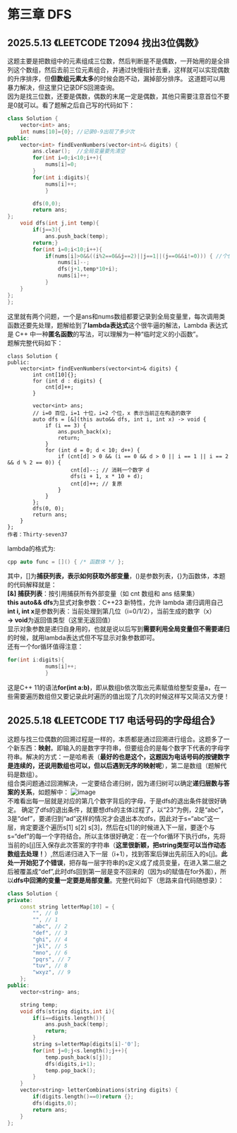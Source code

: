 # 第三章 DFS
## 2025.5.13 《LEETCODE T2094 找出3位偶数》   
这题主要是把数组中的元素组成三位数，然后判断是不是偶数，一开始用的是全排列这个数组，然后去前三位元素组合，并通过快慢指针去重，这样就可以实现偶数的升序排序，但**但数组元素太多**的时候会跑不动，漏掉部分排序。
这道题可以用暴力解决，但这里只记录DFS回溯查询。   
因为是找三位数，还要是偶数，偶数的末尾一定是偶数，其他只需要注意首位不要是0就可以。看了题解之后自己写的代码如下：
~~~cpp
class Solution {
    vector<int> ans;
    int nums[10]={0}; //记录0-9出现了多少次
public:
    vector<int> findEvenNumbers(vector<int>& digits) {
        ans.clear();  //全局变量要先清空
        for(int i=0;i<10;i++){
            nums[i]=0;
        }
        for(int i:digits){
            nums[i]++;
            }

        dfs(0,0);
        return ans;
};
    void dfs(int j,int temp){
        if(j==3){
            ans.push_back(temp);
        return;}
        for(int i=0;i<10;i++){
            if(nums[i]>0&&((i%2==0&&j==2)||j==1||(j==0&&i!=0))) { //个位必须是偶数、十位随便、百位不为0 **这个条件判断值得反复琢磨**
                nums[i]--;
                dfs(j+1,temp*10+i);
                nums[i]++;
            }
    }
};
};
~~~
这里就有两个问题，一个是ans和nums数组都要记录到全局变量里，每次调用类函数还要先处理，题解给到了**lambda表达式**这个很牛逼的解法，Lambda 表达式是 C++ 中一种**匿名函数**的写法，可以理解为一种“临时定义的小函数”。   
题解完整代码如下：
~~~
class Solution {
public:
    vector<int> findEvenNumbers(vector<int>& digits) {
        int cnt[10]{};
        for (int d : digits) {
            cnt[d]++;
        }

        vector<int> ans;
        // i=0 百位，i=1 十位，i=2 个位，x 表示当前正在构造的数字
        auto dfs = [&](this auto&& dfs, int i, int x) -> void {
            if (i == 3) {
                ans.push_back(x);
                return;
            }
            for (int d = 0; d < 10; d++) {
                if (cnt[d] > 0 && (i == 0 && d > 0 || i == 1 || i == 2 && d % 2 == 0)) {
                    cnt[d]--; // 消耗一个数字 d
                    dfs(i + 1, x * 10 + d);
                    cnt[d]++; // 复原
                }
            }
        };
        dfs(0, 0);
        return ans;
    }
};
作者：Thirty-seven37
~~~
lambda的格式为:
~~~cpp
cpp auto func = []() { /* 函数体 */ };
~~~
其中，[]为**捕获列表，表示如何获取外部变量**，()是参数列表，{}为函数体，本题的代码解释就是：   
**[&]	捕获列表**：按引用捕获所有外部变量（如 cnt 数组和 ans 结果集）  
**this auto&& dfs**为显式对象参数：C++23 新特性，允许 lambda 递归调用自己   
**int i, int x**是参数列表：当前处理到第几位（i=0/1/2），当前生成的数字（x）   
**-> void**为返回值类型（这里无返回值）   
显示对象参数是递归自身用的，也就是说以后写到**需要利用全局变量但不需要递归**的时候，就用lambda表达式但不写显示对象参数即可。   
还有一个for循环值得注意：
~~~cpp
for(int i:digits){
            nums[i]++;
            }
~~~
这是C++ 11的语法**for(int a:b)**，即从数组b依次取出元素赋值给整型变量a，在一些需要遍历数组但又要记录此时遍历的值出现了几次的时候这样写又简洁又方便！

## 2025.5.18 《LEETCODE T17 电话号码的字母组合》   
这题与找三位偶数的回溯过程是一样的，本质都是通过回溯进行组合。这题多了一个新东西：**映射**。即输入的是数字字符串，但要组合的是每个数字下代表的字母字符串。解决的方式：一是哈希表（**最好的也是这个，这题因为电话号码的按键数字是连续的，还说用数组也可以，但以后遇到无序的映射呢**），第二是数组（题解代码是数组）。   
组合类问题通过回溯解决，一定要结合递归树，因为递归树可以确定**递归层数与答案的关系**，如题解中：
![image](https://github.com/user-attachments/assets/cac33134-a3dc-4fce-a6c1-38a660db6c36)   
不难看出每一层就是对应的第几个数字背后的字母，于是dfs的退出条件就很好确定。   确定了dfs的退出条件，就要想dfs的主体过程了，以“23”为例，2是“abc”，3是“def”，要递归到“ad”这样的情况才会退出本次dfs，因此对于s=“abc”这一层，肯定要逐个遍历s[1] s[2] s[3]，然后在s[1]的时候进入下一层，要逐个与s=“def”的每一个字符结合。所以主体很好确定：在一个for循环下执行dfs，先将当前的s[j]压入保存此次答案的字符串（**这里很新颖，把string类型可以当作动态数组去处理！**）,然后递归进入下一层（i+1），找到答案后弹出先前压入的s[j]。**此处一开始犯了个错误**，把存每一层字符串的s定义成了成员变量，在进入第二层之后被覆盖成“def”,此时dfs回到第一层是变不回来的（因为s的赋值在for外面），所以**dfs中回溯的变量一定要是局部变量**。完整代码如下（思路来自代码随想录）：   
~~~cpp
class Solution {
private:
    const string letterMap[10] = {
        "", // 0
        "", // 1
        "abc", // 2
        "def", // 3
        "ghi", // 4
        "jkl", // 5
        "mno", // 6
        "pqrs", // 7
        "tuv", // 8
        "wxyz", // 9
    };
public:
    vector<string> ans;

    string temp;
    void dfs(string digits,int i){
        if(i==digits.length()){
            ans.push_back(temp);
            return;
        }
        string s=letterMap[digits[i]-'0'];
        for(int j=0;j<s.length();j++){
            temp.push_back(s[j]);
            dfs(digits,i+1);
            temp.pop_back();
        }
    }
    vector<string> letterCombinations(string digits) {
        if(digits.length()==0)return {};
        dfs(digits,0);
        return ans;
    }
};
~~~
